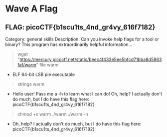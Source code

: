 # Wave A Flag

## FLAG: picoCTF{b1scu1ts_4nd_gr4vy_616f7182}

Category: general skills
Description: Can you invoke help flags for a tool or binary? This program has extraordinarily helpful information...

> wget "https://mercury.picoctf.net/static/beec4f433e5ee5bfcd71bba8d5863faf/warm"
> file warm

- ELF 64-bit LSB pie executable

> strings warm

- Hello user! Pass me a -h to learn what I can do! Oh, help? I actually don't do much, but I do have this flag here: picoCTF{b1scu1ts_4nd_gr4vy_616f7182}

> chmod +x warm
> ./warm
> ./warm -h

- Oh, help? I actually don't do much, but I do have this flag here: picoCTF{b1scu1ts_4nd_gr4vy_616f7182}
